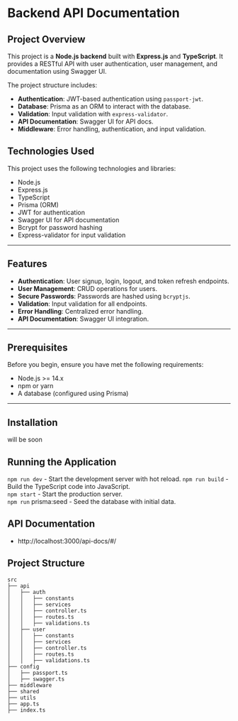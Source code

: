 # Backend API Documentation

## Project Overview

This project is a **Node.js backend** built with **Express.js** and **TypeScript**. It provides a RESTful API with user authentication, user management, and documentation using Swagger UI.

The project structure includes:

- **Authentication**: JWT-based authentication using `passport-jwt`.
- **Database**: Prisma as an ORM to interact with the database.
- **Validation**: Input validation with `express-validator`.
- **API Documentation**: Swagger UI for API docs.
- **Middleware**: Error handling, authentication, and input validation.

## Technologies Used

This project uses the following technologies and libraries:

- Node.js
- Express.js
- TypeScript
- Prisma (ORM)
- JWT for authentication
- Swagger UI for API documentation
- Bcrypt for password hashing
- Express-validator for input validation

---

## Features

- **Authentication**: User signup, login, logout, and token refresh endpoints.
- **User Management**: CRUD operations for users.
- **Secure Passwords**: Passwords are hashed using `bcryptjs`.
- **Validation**: Input validation for all endpoints.
- **Error Handling**: Centralized error handling.
- **API Documentation**: Swagger UI integration.

---

## Prerequisites

Before you begin, ensure you have met the following requirements:

- Node.js >= 14.x
- npm or yarn
- A database (configured using Prisma)

---

## Installation

will be soon

## Running the Application

`npm run dev`	- Start the development server with hot reload. 
`npm run build` -	Build the TypeScript code into JavaScript.  
`npm start` -	Start the production server.    
`npm run` prisma:seed	- Seed the database with initial data.

## API Documentation

- http://localhost:3000/api-docs/#/


## Project Structure

```arduino 
src
├── api
│   ├── auth
│   │   ├── constants
│   │   ├── services
│   │   ├── controller.ts
│   │   ├── routes.ts
│   │   ├── validations.ts
│   ├── user
│   │   ├── constants
│   │   ├── services
│   │   ├── controller.ts
│   │   ├── routes.ts
│   │   ├── validations.ts
├── config
│   ├── passport.ts
│   ├── swagger.ts
├── middleware
├── shared
├── utils
├── app.ts
├── index.ts
```